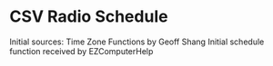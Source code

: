 # CSV Radio Schedule

Initial sources:
Time Zone Functions by Geoff Shang
Initial schedule function received by EZComputerHelp


